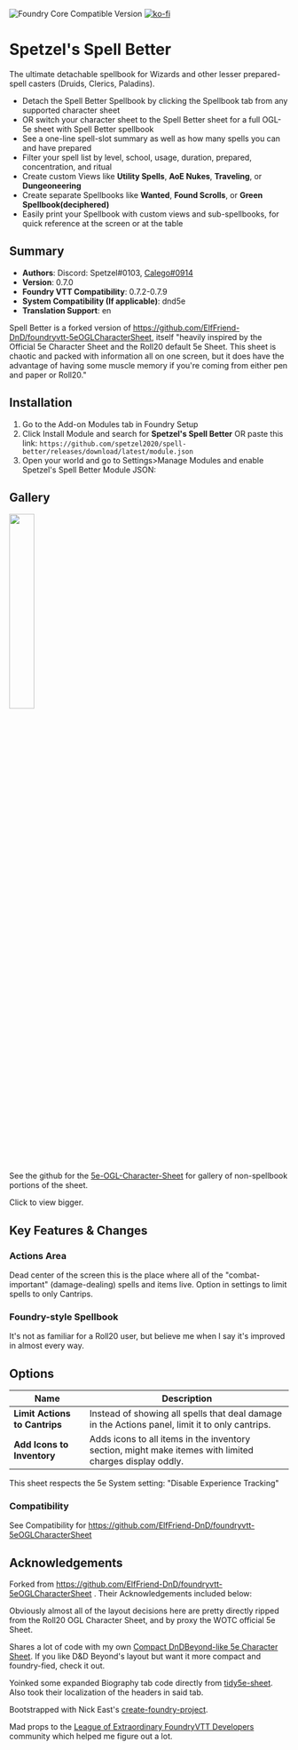 ![Foundry Core Compatible Version](https://img.shields.io/badge/dynamic/json.svg?url=https%3A%2F%2Fraw.githubusercontent.com%2Fspetzel2020%2Fspell-better%2Fmaster%2Fsrc%2Fmodule.json&label=Foundry%20Version&query=$.compatibleCoreVersion&colorB=orange)
[![ko-fi](https://img.shields.io/badge/-buy%20me%20a%20coffee-%23FF5E5B)](https://ko-fi.com/spetzel)

# Spetzel's Spell Better
The ultimate detachable spellbook for Wizards and other lesser prepared-spell casters (Druids, Clerics, Paladins).

- Detach the Spell Better Spellbook by clicking the Spellbook tab from any supported character sheet
- OR switch your character sheet to the Spell Better sheet for a full OGL-5e sheet with Spell Better spellbook
- See a one-line spell-slot summary as well as how many spells you can and have prepared
- Filter your spell list by level, school, usage, duration, prepared, concentration, and ritual
- Create custom Views like <strong>Utility Spells</strong>, <strong>AoE Nukes</strong>, <strong>Traveling</strong>, or <strong>Dungeoneering</strong>
- Create separate Spellbooks like <strong>Wanted</strong>, <strong>Found Scrolls</strong>, or <strong>Green Spellbook(deciphered)</strong>
- Easily print your Spellbook with custom views and sub-spellbooks, for quick reference at the screen or at the table

## Summary
* **Authors**: Discord: Spetzel#0103, [Calego#0914](https://github.com/ElfFriend-DnD)
* **Version**: 0.7.0
* **Foundry VTT Compatibility**: 0.7.2-0.7.9
* **System Compatibility (If applicable)**: dnd5e
* **Translation Support**: en

Spell Better is a forked version of https://github.com/ElfFriend-DnD/foundryvtt-5eOGLCharacterSheet, itself "heavily inspired by the Official 5e Character Sheet and the Roll20 default 5e Sheet. This sheet is chaotic and packed with information all on one screen, but it does have the advantage of having some muscle memory if you're coming from either pen and paper or Roll20."
## Installation
1. Go to the Add-on Modules tab in Foundry Setup
2. Click Install Module and search for **Spetzel's Spell Better** OR paste this link: `https://github.com/spetzel2020/spell-better/releases/download/latest/module.json`
3. Open your world and go to Settings>Manage Modules and enable Spetzel's Spell Better
Module JSON:

## Gallery
[<img src="readme-img/spellbook.png" width="30%"></img>](readme-img/spellbook.png)

See the github for the [5e-OGL-Character-Sheet](https://github.com/ElfFriend-DnD/foundryvtt-5eOGLCharacterSheet) for gallery of non-spellbook portions of the sheet.

Click to view bigger.

## Key Features & Changes

### Actions Area
Dead center of the screen this is the place where all of the "combat-important" (damage-dealing) spells and items live. Option in settings to limit spells to only Cantrips.

### Foundry-style Spellbook
It's not as familiar for a Roll20 user, but believe me when I say it's improved in almost every way.

## Options

| **Name**                      | Description                                                                                             |
| ----------------------------- | ------------------------------------------------------------------------------------------------------- |
| **Limit Actions to Cantrips** | Instead of showing all spells that deal damage in the Actions panel, limit it to only cantrips.         |
| **Add Icons to Inventory**    | Adds icons to all items in the inventory section, might make itemes with limited charges display oddly. |

This sheet respects the 5e System setting: "Disable Experience Tracking"

### Compatibility

See Compatibility for https://github.com/ElfFriend-DnD/foundryvtt-5eOGLCharacterSheet

## Acknowledgements

Forked from https://github.com/ElfFriend-DnD/foundryvtt-5eOGLCharacterSheet . Their Acknowledgements included below:

Obviously almost all of the layout decisions here are pretty directly ripped from the Roll20 OGL Character Sheet, and by proxy the WOTC official 5e Sheet.

Shares a lot of code with my own [Compact DnDBeyond-like 5e Character Sheet](https://github.com/ElfFriend-DnD/foundryvtt-compactBeyond5eSheet). If you like D&D Beyond's layout but want it more compact and foundry-fied, check it out.

Yoinked some expanded Biography tab code directly from [tidy5e-sheet](https://github.com/sdenec/tidy5e-sheet). Also took their localization of the headers in said tab.

Bootstrapped with Nick East's [create-foundry-project](https://gitlab.com/foundry-projects/foundry-pc/create-foundry-project).

Mad props to the [League of Extraordinary FoundryVTT Developers](https://forums.forge-vtt.com/c/package-development/11) community which helped me figure out a lot.
